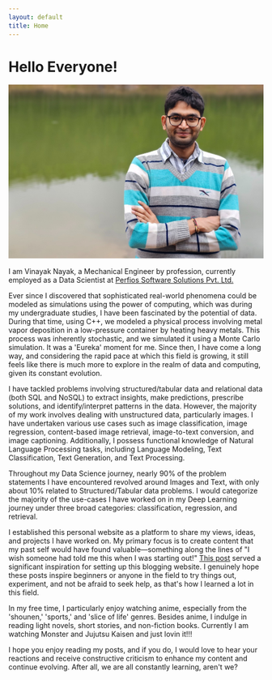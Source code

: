 ```yaml
---
layout: default
title: Home
---
```


# Hello Everyone!

<img src="https://raw.githubusercontent.com/ElisonSherton/elisonsherton.github.io/master/public/profile_pic.jpg">

I am Vinayak Nayak, a Mechanical Engineer by profession, currently employed as a Data Scientist at [Perfios Software Solutions Pvt. Ltd.](https://www.perfios.com/)

Ever since I discovered that sophisticated real-world phenomena could be modeled as simulations using the power of computing, which was during my undergraduate studies, I have been fascinated by the potential of data. During that time, using C++, we modeled a physical process involving metal vapor deposition in a low-pressure container by heating heavy metals. This process was inherently stochastic, and we simulated it using a Monte Carlo simulation. It was a 'Eureka' moment for me. Since then, I have come a long way, and considering the rapid pace at which this field is growing, it still feels like there is much more to explore in the realm of data and computing, given its constant evolution.

I have tackled problems involving structured/tabular data and relational data (both SQL and NoSQL) to extract insights, make predictions, prescribe solutions, and identify/interpret patterns in the data. However, the majority of my work involves dealing with unstructured data, particularly images. I have undertaken various use cases such as image classification, image regression, content-based image retrieval, image-to-text conversion, and image captioning. Additionally, I possess functional knowledge of Natural Language Processing tasks, including Language Modeling, Text Classification, Text Generation, and Text Processing.

Throughout my Data Science journey, nearly 90% of the problem statements I have encountered revolved around Images and Text, with only about 10% related to Structured/Tabular data problems. I would categorize the majority of the use-cases I have worked on in my Deep Learning journey under three broad categories: classification, regression, and retrieval.

I established this personal website as a platform to share my views, ideas, and projects I have worked on. My primary focus is to create content that my past self would have found valuable—something along the lines of "I wish someone had told me this when I was starting out!" [This post]((https://www.fast.ai/posts/2017-04-06-alternatives.html)) served a significant inspiration for setting up this blogging website. I genuinely hope these posts inspire beginners or anyone in the field to try things out, experiment, and not be afraid to seek help, as that's how I learned a lot in this field.

In my free time, I particularly enjoy watching anime, especially from the 'shounen,' 'sports,' and 'slice of life' genres. Besides anime, I indulge in reading light novels, short stories, and non-fiction books. Currently I am watching Monster and Jujutsu Kaisen and just lovin it!!!

I hope you enjoy reading my posts, and if you do, I would love to hear your reactions and receive constructive criticism to enhance my content and continue evolving. After all, we are all constantly learning, aren't we?

<!-- <div class="posts">
  {% for post in paginator.posts %}
  <div class="post">
    <h1 class="post-title">
      <a href="{{ post.url }}">
        {{ post.title }}
      </a>
    </h1>

    <span class="post-date">{{ post.date | date_to_string }}</span>

    {{ post.content }}
  </div>
  {% endfor %}
</div>

<div class="pagination">
  {% if paginator.next_page %}
    <a class="pagination-item older" href="{{ site.baseurl }}page{{paginator.next_page}}">Older</a>
  {% else %}
    <span class="pagination-item older">Older</span>
  {% endif %}
  {% if paginator.previous_page %}
    {% if paginator.page == 2 %}
      <a class="pagination-item newer" href="{{ site.baseurl }}">Newer</a>
    {% else %}
      <a class="pagination-item newer" href="{{ site.baseurl }}page{{paginator.previous_page}}">Newer</a>
    {% endif %}
  {% else %}
    <span class="pagination-item newer">Newer</span>
  {% endif %}
</div> -->

